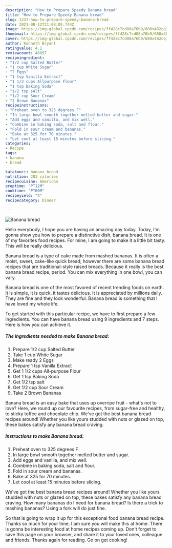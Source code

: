 ```yaml
---
description: "How to Prepare Speedy Banana bread"
title: "How to Prepare Speedy Banana bread"
slug: 1237-how-to-prepare-speedy-banana-bread
date: 2021-08-12T21:08:05.744Z
image: https://img-global.cpcdn.com/recipes/ff428c7cd08a76b9/680x482cq70/banana-bread-recipe-main-photo.jpg
thumbnail: https://img-global.cpcdn.com/recipes/ff428c7cd08a76b9/680x482cq70/banana-bread-recipe-main-photo.jpg
cover: https://img-global.cpcdn.com/recipes/ff428c7cd08a76b9/680x482cq70/banana-bread-recipe-main-photo.jpg
author: Kenneth Bryant
ratingvalue: 4.1
reviewcount: 48897
recipeingredient:
- "1/2 cup Salted Butter"
- "1 cup White Sugar"
- "2 Eggs"
- "1 tsp Vanilla Extract"
- "1 1/2 cups Allpurpose Flour"
- "1 tsp Baking Soda"
- "1/2 tsp salt"
- "1/2 cup Sour Cream"
- "2 Brown Bananas"
recipeinstructions:
- "Preheat oven to 325 degrees F"
- "In large bowl smooth together melted butter and sugar."
- "Add eggs and vanilla, and mix well."
- "Combine in baking soda, salt and flour."
- "Fold in sour cream and bananas."
- "Bake at 325 for 70 minutes."
- "Let cool at least 15 minutes before slicing."
categories:
- Recipe
tags:
- banana
- bread

katakunci: banana bread 
nutrition: 203 calories
recipecuisine: American
preptime: "PT12M"
cooktime: "PT60M"
recipeyield: "4"
recipecategory: Dinner

---
```



![Banana bread](https://img-global.cpcdn.com/recipes/ff428c7cd08a76b9/680x482cq70/banana-bread-recipe-main-photo.jpg)

Hello everybody, I hope you are having an amazing day today. Today, I'm gonna show you how to prepare a distinctive dish, banana bread. It is one of my favorites food recipes. For mine, I am going to make it a little bit tasty. This will be really delicious.

Banana bread is a type of cake made from mashed bananas. It is often a moist, sweet, cake-like quick bread; however there are some banana bread recipes that are traditional-style raised breads. Because it really is the best banana bread recipe, period. You can mix everything in one bowl, you can vary.

Banana bread is one of the most favored of recent trending foods on earth. It is simple, it is quick, it tastes delicious. It is appreciated by millions daily. They are fine and they look wonderful. Banana bread is something that I have loved my whole life.


To get started with this particular recipe, we have to first prepare a few ingredients. You can have banana bread using 9 ingredients and 7 steps. Here is how you can achieve it.

<!--inarticleads1-->

##### The ingredients needed to make Banana bread:

1. Prepare 1/2 cup Salted Butter
1. Take 1 cup White Sugar
1. Make ready 2 Eggs
1. Prepare 1 tsp Vanilla Extract
1. Get 1 1/2 cups All-purpose Flour
1. Get 1 tsp Baking Soda
1. Get 1/2 tsp salt
1. Get 1/2 cup Sour Cream
1. Take 2 Brown Bananas


Banana bread is an easy bake that uses up overripe fruit - what&#39;s not to love? Here, we round up our favourite recipes, from sugar-free and healthy, to sticky toffee and chocolate chip. We&#39;ve got the best banana bread recipes around! Whether you like yours studded with nuts or glazed on top, these bakes satisfy any banana bread craving. 

<!--inarticleads2-->

##### Instructions to make Banana bread:

1. Preheat oven to 325 degrees F
1. In large bowl smooth together melted butter and sugar.
1. Add eggs and vanilla, and mix well.
1. Combine in baking soda, salt and flour.
1. Fold in sour cream and bananas.
1. Bake at 325 for 70 minutes.
1. Let cool at least 15 minutes before slicing.


We&#39;ve got the best banana bread recipes around! Whether you like yours studded with nuts or glazed on top, these bakes satisfy any banana bread craving. How many bananas do I need for banana bread? Is there a trick to mashing bananas? Using a fork will do just fine. 

So that is going to wrap it up for this exceptional food banana bread recipe. Thanks so much for your time. I am sure you will make this at home. There is gonna be interesting food at home recipes coming up. Don't forget to save this page on your browser, and share it to your loved ones, colleague and friends. Thanks again for reading. Go on get cooking!
